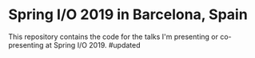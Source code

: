 # Spring I/O 2019 in Barcelona, Spain

This repository contains the code for the talks I'm presenting or co-presenting at Spring I/O 2019.
#updated
